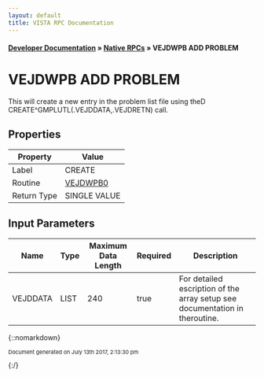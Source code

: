 ```yaml
---
layout: default
title: VISTA RPC Documentation
---
```


#### [Developer Documentation](../index) &#187; [Native RPCs](TableOfContents) &#187; VEJDWPB ADD PROBLEM<br/>
# VEJDWPB ADD PROBLEM

This will create a new entry in the problem list file using theD CREATE^GMPLUTL(.VEJDDATA,.VEJDRETN) call.

## Properties

Property | Value
--- | ---
Label | CREATE
Routine | [VEJDWPB0](http://code.osehra.org/dox/Routine_VEJDWPB0_source.html)
Return Type | SINGLE VALUE


## Input Parameters

Name | Type | Maximum Data Length | Required | Description
--- | --- | --- | --- | ---
VEJDDATA | LIST | 240 | true | For detailed escription of the array setup see documentation in theroutine.



{::nomarkdown} <br/><p style="font-size: 11px">Document generated on July 13th 2017, 2:13:30 pm</p>{:/}